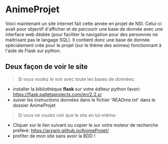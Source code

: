 # AnimeProjet
Voici maintenant un site internet fait cette année en projet de NSI. Celui-ci avait pour objectif d'afficher et de parcourir une base de donnée avec une interface web dédiée (pour faciliter la navigation pour des personnes ne maitrisant pas le langage SQL). Il contient donc une base de donnée spécialement crée pour le projet (sur le thème des animes) fonctionnant à l'aide de Flask sur python.

## Deux façon de voir le site
> Si vous voulez le voir avec toute les bases de données:
  - installer la bibliothèque **flask** sur votre éditeur python favori: https://flask.palletsprojects.com/en/2.2.x/
  - suiver les instructions données dans le fichier 'READme.txt' dans le dossier AnimeProjet

> Si vous ne voulez voir que le site en lui-même:
  - Cliquer sur le lien suivant ou copier le sur votre moteur de recherche préféré: https://arxwin.github.io/AnimeProjet/
  - profiter de mon site sans avoir la BDD !


